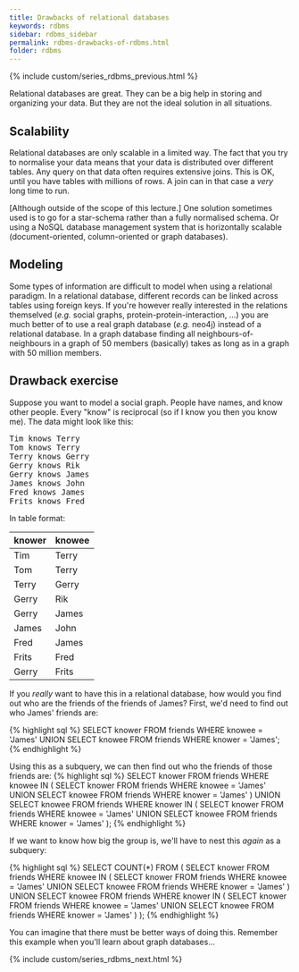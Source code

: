 ```yaml
---
title: Drawbacks of relational databases
keywords: rdbms
sidebar: rdbms_sidebar
permalink: rdbms-drawbacks-of-rdbms.html
folder: rdbms
---
```

{% include custom/series_rdbms_previous.html %}

Relational databases are great. They can be a big help in storing and organizing your data. But they are not the ideal solution in all situations.

## Scalability
Relational databases are only scalable in a limited way. The fact that you try to normalise your data means that your data is distributed over different tables. Any query on that data often requires extensive joins. This is OK, until you have tables with millions of rows. A join can in that case a *very* long time to run.

[Although outside of the scope of this lecture.] One solution sometimes used is to go for a star-schema rather than a fully normalised schema. Or using a NoSQL database management system that is horizontally scalable (document-oriented, column-oriented or graph databases).

## Modeling
Some types of information are difficult to model when using a relational paradigm. In a relational database, different records can be linked across tables using foreign keys. If you're however really interested in the relations themselved (*e.g.* social graphs, protein-protein-interaction, ...) you are much better of to use a real graph database (*e.g.* neo4j) instead of a relational database. In a graph database finding all neighbours-of-neighbours in a graph of 50 members (basically) takes as long as in a graph with 50 million members.

## Drawback exercise
Suppose you want to model a social graph. People have names, and know other people. Every "know" is reciprocal (so if I know you then you know me). The data might look like this:

<pre>
Tim knows Terry
Tom knows Terry
Terry knows Gerry
Gerry knows Rik
Gerry knows James
James knows John
Fred knows James
Frits knows Fred
</pre>

In table format:

| knower | knowee |
|:-------|:-------|
| Tim    | Terry  |
| Tom    | Terry  |
| Terry  | Gerry  |
| Gerry  | Rik    |
| Gerry  | James  |
| James  | John   |
| Fred   | James  |
| Frits  | Fred   |
| Gerry  | Frits  |

If you *really* want to have this in a relational database, how would you find out who are the friends of the friends of James? First, we'd need to find out who James' friends are:

{% highlight sql %}
SELECT knower FROM friends WHERE knowee = 'James'
UNION
SELECT knowee FROM friends WHERE knower = 'James';
{% endhighlight %}

Using this as a subquery, we can then find out who the friends of those friends are:
{% highlight sql %}
SELECT knower FROM friends
WHERE knowee IN (
  SELECT knower FROM friends WHERE knowee = 'James'
  UNION
  SELECT knowee FROM friends WHERE knower = 'James'
)
UNION
SELECT knowee FROM friends
WHERE knower IN (
  SELECT knower FROM friends WHERE knowee = 'James'
  UNION
  SELECT knowee FROM friends WHERE knower = 'James'
);
{% endhighlight %}

If we want to know how big the group is, we'll have to nest this _again_ as a subquery:

{% highlight sql %}
SELECT COUNT(*) FROM (
  SELECT knower FROM friends
  WHERE knowee IN (
    SELECT knower FROM friends WHERE knowee = 'James'
    UNION
    SELECT knowee FROM friends WHERE knower = 'James'
  )
  UNION
  SELECT knowee FROM friends
  WHERE knower IN (
    SELECT knower FROM friends WHERE knowee = 'James'
    UNION
    SELECT knowee FROM friends WHERE knower = 'James'
  )
);
{% endhighlight %}

You can imagine that there must be better ways of doing this. Remember this example when you'll learn about graph databases...

{% include custom/series_rdbms_next.html %}
